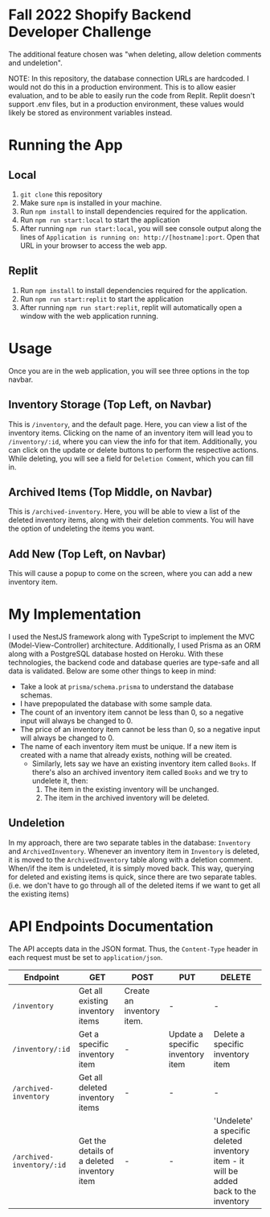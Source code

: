 # Fall 2022 Shopify Backend Developer Challenge

The additional feature chosen was "when deleting, allow deletion comments and undeletion".

NOTE: In this repository, the database connection URLs are hardcoded. I would not do this in a production environment. This is to allow easier evaluation, and to be able to easily run the code from Replit. Replit doesn't support .env files, but in a production environment, these values would likely be stored as environment variables instead.

# Running the App

## Local

1. `git clone` this repository
2. Make sure `npm` is installed in your machine.
3. Run `npm install` to install dependencies required for the application.
4. Run `npm run start:local` to start the application
5. After running `npm run start:local`, you will see console output along the lines of `Application is running on: http://[hostname]:port`. Open that URL in your browser to access the web app.

## Replit

1. Run `npm install` to install dependencies required for the application.
2. Run `npm run start:replit` to start the application
3. After running `npm run start:replit`, replit will automatically open a window with the web application running.

# Usage

Once you are in the web application, you will see three options in the top navbar.

## Inventory Storage (Top Left, on Navbar)

This is `/inventory`, and the default page. Here, you can view a list of the inventory items. Clicking on the name of an inventory item will lead you to `/inventory/:id`, where you can view the info for that item. Additionally, you can click on the update or delete buttons to perform the respective actions. While deleting, you will see a field for `Deletion Comment`, which you can fill in.

## Archived Items (Top Middle, on Navbar)

This is `/archived-inventory`. Here, you will be able to view a list of the deleted inventory items, along with their deletion comments. You will have the option of undeleting the items you want.

## Add New (Top Left, on Navbar)

This will cause a popup to come on the screen, where you can add a new inventory item.

# My Implementation

I used the NestJS framework along with TypeScript to implement the MVC (Model-View-Controller) architecture. Additionally, I used Prisma as an ORM along with a PostgreSQL database hosted on Heroku. With these technologies, the backend code and database queries are type-safe and all data is validated. Below are some other things to keep in mind:

- Take a look at `prisma/schema.prisma` to understand the database schemas.
- I have prepopulated the database with some sample data.
- The count of an inventory item cannot be less than 0, so a negative input will always be changed to 0.
- The price of an inventory item cannot be less than 0, so a negative input will always be changed to 0.
- The name of each inventory item must be unique. If a new item is created with a name that already exists, nothing will be created.
  - Similarly, lets say we have an existing inventory item called `Books`. If there's also an archived inventory item called `Books` and we try to undelete it, then:
    1. The item in the existing inventory will be unchanged.
    2. The item in the archived inventory will be deleted.

## Undeletion

In my approach, there are two separate tables in the database: `Inventory` and `ArchivedInventory`. Whenever an inventory item in `Inventory` is deleted, it is moved to the `ArchivedInventory` table along with a deletion comment. When/if the item is undeleted, it is simply moved back. This way, querying for deleted and existing items is quick, since there are two separate tables. (i.e. we don't have to go through all of the deleted items if we want to get all the existing items)

# API Endpoints Documentation

The API accepts data in the JSON format. Thus, the `Content-Type` header in each request must be set to `application/json`.

| Endpoint                  | GET                                         | POST                      | PUT                              | DELETE                                                                                |
| ------------------------- | ------------------------------------------- | ------------------------- | -------------------------------- | ------------------------------------------------------------------------------------- |
| `/inventory`              | Get all existing inventory items            | Create an inventory item. | -                                | -                                                                                     |
| `/inventory/:id`          | Get a specific inventory item               | -                         | Update a specific inventory item | Delete a specific inventory item                                                      |
| `/archived-inventory`     | Get all deleted inventory items             | -                         | -                                | -                                                                                     |
| `/archived-inventory/:id` | Get the details of a deleted inventory item | -                         | -                                | 'Undelete' a specific deleted inventory item - it will be added back to the inventory |
